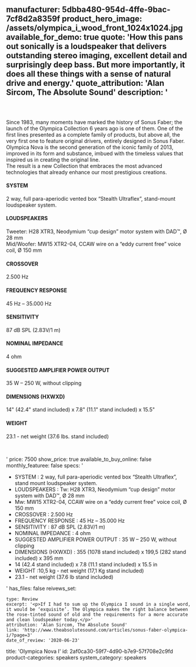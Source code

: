 manufacturer: 5dbba480-954d-4ffe-9bac-7cf8d2a8359f
product_hero_image: /assets/olympica_i_wood_front_1024x1024.jpg
available_for_demo: true
quote: 'How this pans out sonically is a loudspeaker that delivers outstanding stereo imaging, excellent detail and surprisingly deep bass. But more importantly, it does all these things with a sense of natural drive and energy.'
quote_attribution: 'Alan Sircom, The Absolute Sound'
description: '<h3><br></h3><p>Since 1983, many moments have marked the history of Sonus Faber; the launch of the Olympica Collection 6 years ago is one of them. One of the first lines presented as a complete family of products, but above all, the very first one to feature original drivers, entirely designed in Sonus Faber.<br>Olympica Nova is the second generation of the iconic family of 2013, improved in its form and substance, imbued with the timeless values that inspired us in creating the original line.<br>The result is a new Collection that embraces the most advanced technologies that already enhance our most prestigious creations.&nbsp;&nbsp;</p><h4>SYSTEM</h4><p>2 way, full para-aperiodic vented box “Stealth Ultraflex”, stand-mount loudspeaker system.</p><h4>LOUDSPEAKERS</h4><p>Tweeter: H28 XTR3, Neodymium “cup design” motor system with DAD™, Ø 28 mm<br>Mid/Woofer: MW15 XTR2-04, CCAW wire on a “eddy current free” voice coil, Ø 150 mm</p><h4>CROSSOVER</h4><p>2.500 Hz</p><h4>FREQUENCY RESPONSE</h4><p>45 Hz – 35.000 Hz</p><h4>SENSITIVITY</h4><p>87 dB SPL (2.83V/1 m)</p><h4>NOMINAL IMPEDANCE</h4><p>4 ohm</p><h4>SUGGESTED AMPLIFIER POWER OUTPUT</h4><p>35 W – 250 W, without clipping</p><h4>DIMENSIONS (HXWXD)</h4><p>14" (42.4" stand included) x 7.8" (11.1" stand included) x 15.5"&nbsp;</p><h4>WEIGHT</h4><p>23.1 - net weight (37.6 lbs. stand included)</p><p><br></p>'
price: 7500
show_price: true
available_to_buy_online: false
monthly_featuree: false
specs: '<ul><li>SYSTEM : 2 way, full para-aperiodic vented box “Stealth Ultraflex”, stand mount loudspeaker system.<br></li><li>LOUDSPEAKERS : Tw: H28 XTR3, Neodymium “cup design” motor system with DAD™, Ø 28 mm<br></li><li>Mw: MW15 XTR2-04, CCAW wire on a “eddy current free” voice coil, Ø 150 mm<br></li><li>CROSSOVER : 2.500 Hz<br></li><li>FREQUENCY RESPONSE : 45 Hz – 35.000 Hz<br></li><li>SENSITIVITY : 87 dB SPL (2.83V/1 m)<br></li><li>NOMINAL IMPEDANCE : 4 ohm<br></li><li>SUGGESTED AMPLIFIER POWER OUTPUT : 35 W – 250 W, without clipping<br></li><li>DIMENSIONS (HXWXD) : 355 (1078 stand included) x 199,5 (282 stand included) x 395 mm<br></li><li>14 (42.4 stand included) x 7.8 (11.1 stand included) x 15.5 in<br></li><li>WEIGHT :10,5 kg - net weight (17,1 Kg stand included)<br></li><li>23.1 - net weight (37.6 lb stand included)<br></li></ul>'
has_files: false
reivews_set:
  -
    type: Review
    excerpt: '<p>If I had to sum up the Olympica I sound in a single word, it would be ‘exquisite’. The Olympica makes the right balance between the rose-tinted sound of old and the requirements for a more accurate and clean loudspeaker today.</p>'
    attribution: 'Alan Sircom, The Absolute Sound'
    link: 'http://www.theabsolutesound.com/articles/sonus-faber-olympica-i/?page=3'
    date_of_review: '2020-06-23'
title: 'Olympica Nova I'
id: 2af0ca30-59f7-4d90-b7e9-57f708e2c9fd
product-categories: speakers
system_category: speakers
